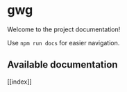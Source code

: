 # gwg

Welcome to the project documentation!

Use `npm run docs` for easier navigation.

## Available documentation

[[index]]
